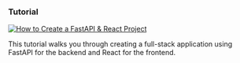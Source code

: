 ###  Tutorial

[![How to Create a FastAPI & React Project](https://img.youtube.com/vi/aSdVU9-SxH4/0.jpg)](https://youtu.be/aSdVU9-SxH4)

This tutorial walks you through creating a full-stack application using FastAPI for the backend and React for the frontend.
